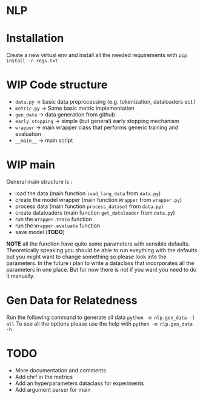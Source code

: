 # NLP
# Installation
Create a new virtual env and install all the needed requirements with
`pip install -r reqs.txt`

# WIP Code structure
+ `data.py` -> basic data preprocessing (e.g. tokenization, dataloaders ect.)
+ `metric.py` -> Some basic metric implementation
+ `gen_data` -> data generation from github
+ `early_stopping` -> simple (but general) early stopping mechanism
+ `wrapper` -> main wrapper class that performs generic training and evaluation
+ `__main__` -> main script

# WIP main
General main structure is :

+ load the data (main function `load_lang_data` from `data.py`)
+ create the model wrapper (main function `Wrapper` from `wrapper.py`)
+ process data  (main function `process_dataset` from `data.py`)
+ create dataloaders (main function `get_dataloader` from `data.py`)
+ run the `Wrapper.train`  function
+ run the `Wrapper.evaluate`  function
+ save model (**TODO**)

**NOTE** all the function have quite some parameters with sensible defaults. Theoretically speaking you should be able to run eveything with the defaults but you might want to change something so please look into the parameters. In the future i plan to write a dataclass that incorporates all the parameters in one place. But for now there is not if you want you need to do it manually.

# Gen Data for Relatedness
Run the following command to generate all data
`python -m nlp.gen_data -l all`
To see all the options please use the help with
`python -m nlp.gen_data -h`


# TODO
+ More documentation and comments
+ Add chrf in the metrics
+ Add an hyperparameters dataclass for experiments
+ Add argument parser for main
